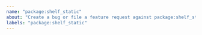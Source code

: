 ```yaml
---
name: "package:shelf_static"
about: "Create a bug or file a feature request against package:shelf_static."
labels: "package:shelf_static"
---
```


